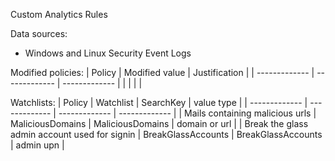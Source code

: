 Custom Analytics Rules

Data sources: 
- Windows and Linux Security Event Logs

Modified policies:
| Policy  | Modified value | Justification |
| ------------- | ------------- | ------------- |
|  |  |  |

Watchlists:
| Policy  | Watchlist | SearchKey | value type |
| ------------- | ------------- | ------------- | ------------- |
| Mails containing malicious urls | MaliciousDomains | MaliciousDomains | domain or url |
| Break the glass admin account used for signin | BreakGlassAccounts | BreakGlassAccounts | admin upn |
